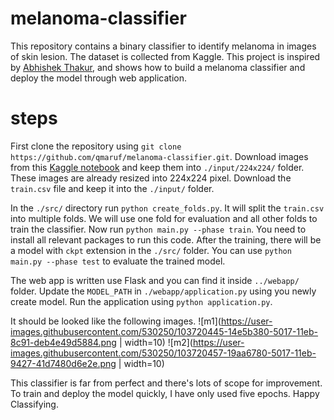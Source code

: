 # melanoma-classifier

This repository contains a binary classifier to identify melanoma in images of skin lesion. The dataset is collected from Kaggle. This project is inspired by [Abhishek Thakur](https://youtu.be/BUh76-xD5qU), and shows how to build a melanoma classifier and deploy the model through web application.

# steps

First clone the repository using `git clone https://github.com/qmaruf/melanoma-classifier.git`. Download images from this [Kaggle notebook](https://www.kaggle.com/abhishek/melanoma-detection-with-pytorch/data?select=train) and keep them into `./input/224x224/` folder. These images are already resized into 224x224 pixel. Download the `train.csv` file and keep it into the `./input/` folder.

In the `./src/` directory run `python create_folds.py`. It will split the `train.csv` into multiple folds. We will use one fold for evaluation and all other folds to train the classifier. Now run `python main.py --phase train`. You need to install all relevant packages to run this code. After the training, there will be a model with `ckpt` extension in the `./src/` folder. You can use `python main.py --phase test` to evaluate the trained model.

The web app is written use Flask and you can find it inside `../webapp/` folder. Update the `MODEL_PATH` in `./webapp/application.py` using you newly create model. Run the application using `python application.py`.

It should be looked like the following images.
![m1](https://user-images.githubusercontent.com/530250/103720445-14e5b380-5017-11eb-8c91-deb4e49d5884.png | width=10)
![m2](https://user-images.githubusercontent.com/530250/103720457-19aa6780-5017-11eb-9427-41d7480d6e2e.png | width=10)

This classifier is far from perfect and there's lots of scope for improvement. To train and deploy the model quickly, I have only used five epochs.
Happy Classifying.
